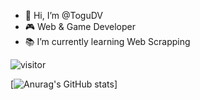 - 🧟 Hi, I’m @ToguDV
- 🎮 Web & Game Developer
- 📚 I’m currently learning Web Scrapping


![visitor](https://visitor-badge.glitch.me/badge?page_id=ToguDV.visitor-badge&left_color=black&right_color=darkred)

[![Anurag's GitHub stats](https://github-readme-stats.vercel.app/api?username=ToguDV&show_icons=true&theme=radical)]
